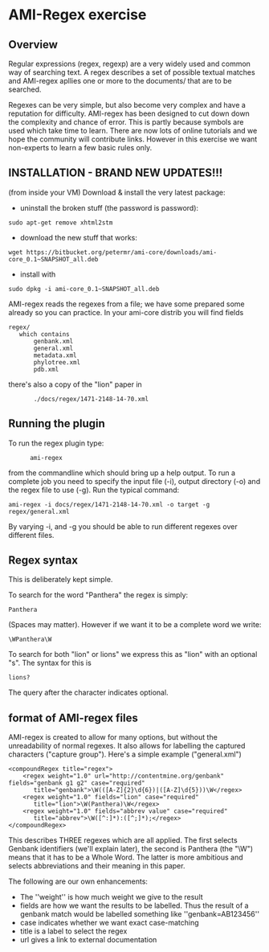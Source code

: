 # AMI-Regex exercise #

## Overview ##

Regular expressions (regex, regexp) are a very widely used and common way of searching text. A regex describes a set of 
possible textual matches and  AMI-regex apllies one or more to the documents/ that are to be searched. 

Regexes can be very simple, but also become very complex and have a reputation for difficulty. AMI-regex has been 
designed to cut down down the complexity and chance of error. This is partly because symbols are used which take 
time to learn. There are now lots of online tutorials and we hope the community will contribute links. 
However in this exercise we want non-experts to learn a few basic rules only.

## INSTALLATION - BRAND NEW UPDATES!!!

(from inside your VM) Download & install the very latest package:

* uninstall the broken stuff (the password is password):
```
sudo apt-get remove xhtml2stm
```
* download the new stuff that works:
```
wget https://bitbucket.org/petermr/ami-core/downloads/ami-core_0.1~SNAPSHOT_all.deb
```
* install with 
```
sudo dpkg -i ami-core_0.1~SNAPSHOT_all.deb
```

AMI-regex reads the regexes from a file; we have some prepared some already so you can practice. In your ami-core distrib you will find fields

```
regex/
   which contains
       genbank.xml
       general.xml
       metadata.xml
       phylotree.xml
       pdb.xml
```       

there's also a copy of the "lion" paper in
```
       ./docs/regex/1471-2148-14-70.xml
```
       
## Running the plugin ###

To run the regex plugin type:
```
      ami-regex 
```

from the commandline which should bring up a help output. To run a complete job you need to specify the input file (-i), output
directory (-o) and the regex file to use (-g). Run the typical command:

```
ami-regex -i docs/regex/1471-2148-14-70.xml -o target -g regex/general.xml 
```

By varying -i, and -g you should be able to run different regexes over different files.

## Regex syntax ##

This is deliberately kept simple.

To search for the word "Panthera" the regex is simply:
```
Panthera
```
(Spaces may matter). However if we want it to be a complete word we write:
```
\WPanthera\W
```

To search for both "lion" or lions" we express this as 
"lion" with an optional "s". The syntax for this is
```
lions?
```
The query after the character indicates optional.

## format of AMI-regex files ##

AMI-regex is created to allow for many options, but without the unreadability of normal regexes. It also allows 
for labelling the captured characters ("capture group"). Here's a simple example ("general.xml")

```
<compoundRegex title="regex">
	<regex weight="1.0" url="http://contentmine.org/genbank" fields="genbank g1 g2" case="required"
	   title="genbank">\W(([A-Z]{2}\d{6})|([A-Z]\d{5}))\W</regex>
	<regex weight="1.0" fields="lion" case="required"
	   title="lion">\W(Panthera)\W</regex>
	<regex weight="1.0" fields="abbrev value" case="required"
	   title="abbrev">\W([^:]*):([^;]*);</regex>
</compoundRegex>
```
This describes THREE regexes which are all applied. The first selects Genbank identifiers (we'll explain later), 
the second is Panthera (the "\W") means that it has to be a Whole Word. The latter is more ambitious and selects 
abbreviations and their meaning in this paper.

The following are our own enhancements:

* The ''weight'' is how much weight we give to the result
* fields are how we want the results to be labelled. Thus the result of a genbank match would be labelled 
   something like ''genbank=AB123456''
* case indicates whether we want exact case-matching
* title is a label to select the regex
* url gives a link to external documentation

